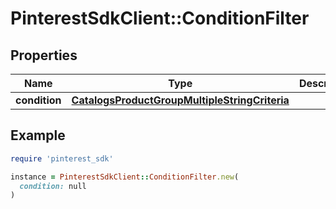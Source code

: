 # PinterestSdkClient::ConditionFilter

## Properties

| Name | Type | Description | Notes |
| ---- | ---- | ----------- | ----- |
| **condition** | [**CatalogsProductGroupMultipleStringCriteria**](.md) |  |  |

## Example

```ruby
require 'pinterest_sdk'

instance = PinterestSdkClient::ConditionFilter.new(
  condition: null
)
```

